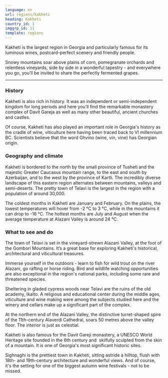 ```yaml
---
language: en
url: regions/kakheti
heading: Kakheti
country_id: 1
imggrp_id: 11
template: regions
---
```

<div class="row content-row"><!-- 1164 (1)-->

</div>

<div class="row content-row"><!-- 1165 (2)-->
<div class="col-xs-12 col-sm-6 col-md-6"><!-- 1553 -->

Kakheti is the largest region in Georgia and particularly famous for its luminous
wines, postcard\-perfect scenery and friendly people.

</div>

<div class="col-xs-12 col-sm-6 col-md-6"><!-- 1554 -->

Snowy mountains soar above plains of corn, pomegranate orchards and relentless vineyards,
side by side in a wonderful tapestry \- and everywhere you go, you’ll be invited
to share the perfectly fermented grapes.

</div>

</div>

<div class="row content-row"><!-- 1166 (3)-->
<div class="col-xs-12"><!-- 1555 -->

* * *

</div>

</div>

<div class="row content-row"><!-- 1167 (4)-->
<div class="col-xs-12 col-sm-6 col-md-6"><!-- 1556 -->

### History


Kakheti is also rich in history. It was an independent or semi\-independent kingdom
for long periods and here you’ll find the remarkable monastery complex of Davit
Gareja as well as many other beautiful, ancient churches and castles.

Of course, Kakheti has also played an important role in Georgia's history as the
cradle of wine, viticulture here having been traced back to VI millennium BC. Scientists
believe that the word Ghvino (wine, vin, vine) has Georgian origin.

### Geography and climate


Kakheti is bordered to the north by the small province of Tusheti and the majestic
Greater Caucasus mountain range, to the east and south by Azerbaijan, and to the
west by the province of Kartli. The incredibly diverse landscape of this eastern
region alternates between mountains, valleys and semi\-deserts. The pretty town
of Telavi is the largest in the region with a population of around 30,000.

The coldest months in Kakheti are January and February. On the plains, the lowest
temperatures will hover from \-2 °C to 3 °C, while in the mountains it can drop
to \-16 °C. The hottest months are July and August when the average temperature
at Alazani Valley is around 24 °C.

</div>

<div class="col-xs-12 col-sm-6 col-md-6"><!-- 1557 -->

### What to see and do


The town of Telavi is set in the vineyard\-strewn Alazani Valley, at the foot of
the Gombori Mountains. It’s a great base for exploring Kakheti's historical, architectural
and viticultural treasures.

Immerse yourself in the outdoors \- learn to fish for wild trout on the river Alazani,
go rafting or horse riding. Bird and wildlife watching opportunities are also exceptional
in the region's national parks, including some rare and threatened species.

Sheltering in gladed cypress woods near Telavi are the ruins of the old academy,
Ikalto. A religious and educational center during the middle ages, viticulture and
wine making were among the subjects studied here and the winery and cellars make
up a significant part of the complex.

At the northern end of the Alazani Valley, the distinctive turret\-shaped spire of
the 11th\-century Alaverdi Cathedral, soars 50 metres above the valley floor. The
interior is just as celestial.

Kakheti is also famous for the Davit Gareji monastery, a UNESCO World Heritage site
founded in the 6th century and  skilfully sculpted from the skin of a mountain.
It is one of Georgia's most significant historic sites.

Sighnaghi is the prettiest town in Kakheti, sitting astride a hilltop, flush with
18th\- and 19th\-century architecture and wonderful views. And of course, it's
the setting for one of the biggest autumn wine festivals \- not to be missed.

</div>

</div>
